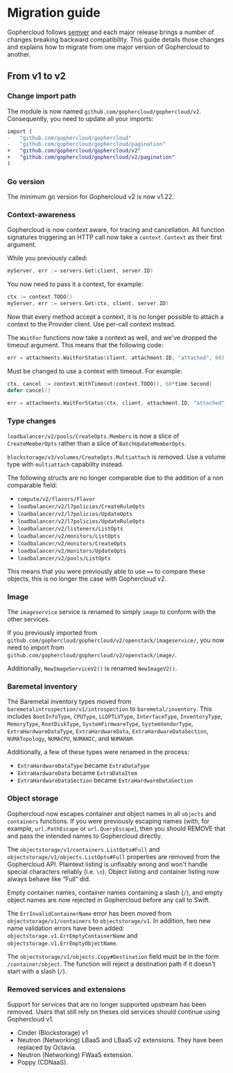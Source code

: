 # Migration guide

Gophercloud follows [semver](https://semver.org/) and each major release brings
a number of changes breaking backward compatibility. This guide details those
changes and explains how to migrate from one major version of Gophercloud to
another.

## From v1 to v2

### Change import path

The module is now named `github.com/gophercloud/gophercloud/v2`. Consequently,
you need to update all your imports:

```diff
import (
-	"github.com/gophercloud/gophercloud"
-	"github.com/gophercloud/gophercloud/pagination"
+	"github.com/gophercloud/gophercloud/v2"
+	"github.com/gophercloud/gophercloud/v2/pagination"
)
```

### Go version

The minimum go version for Gophercloud v2 is now v1.22.

### Context-awareness

Gophercloud is now context aware, for tracing and cancellation. All function
signatures triggering an HTTP call now take a `context.Context` as their first
argument. 

While you previously called:
```go
myServer, err := servers.Get(client, server.ID)
```

You now need to pass it a context, for example:
```go
ctx := context.TODO()
myServer, err := servers.Get(ctx, client, server.ID)
```

Now that every method accept a context, it is no longer possible to attach
a context to the Provider client. Use per-call context instead.

The `WaitFor` functions now take a context as well, and we've dropped the
timeout argument. This means that the following code:

```go
err = attachments.WaitForStatus(client, attachment.ID, "attached", 60)
```

Must be changed to use a context with timeout. For example:
```go
ctx, cancel := context.WithTimeout(context.TODO(), 60*time.Second)
defer cancel()

err = attachments.WaitForStatus(ctx, client, attachment.ID, "attached")
```

### Type changes

`loadbalancer/v2/pools/CreateOpts.Members` is now a slice of `CreateMemberOpts`
rather than a slice of `BatchUpdateMemberOpts`.

`blockstorage/v3/volumes/CreateOpts.Multiattach` is removed. Use a volume type
with `multiattach` capability instead.

The following structs are no longer comparable due to the addition of a non comparable field:
- `compute/v2/flavors/Flavor`
- `loadbalancer/v2/l7policies/CreateRuleOpts`
- `loadbalancer/v2/l7policies/UpdateOpts`
- `loadbalancer/v2/l7policies/UpdateRuleOpts`
- `loadbalancer/v2/listeners/ListOpts`
- `loadbalancer/v2/monitors/ListOpts`
- `loadbalancer/v2/monitors/CreateOpts`
- `loadbalancer/v2/monitors/UpdateOpts`
- `loadbalancer/v2/pools/ListOpts`

This means that you were previously able to use `==` to compare these objects,
this is no longer the case with Gophercloud v2.

### Image

The `imageservice` service is renamed to simply `image` to conform with the other services.

If you previously imported from
`github.com/gophercloud/gophercloud/v2/openstack/imageservice/`, you now need
to import from `github.com/gophercloud/gophercloud/v2/openstack/image/`.

Additionally, `NewImageServiceV2()` is renamed `NewImageV2()`.

### Baremetal inventory

The Baremetal inventory types moved from
`baremetalintrospection/v1/introspection` to `baremetal/inventory`. This
includes `BootInfoType`, `CPUType`, `LLDPTLVType`, `InterfaceType`,
`InventoryType`, `MemoryType`, `RootDiskType`, `SystemFirmwareType`,
`SystemVendorType`, `ExtraHardwareDataType`, `ExtraHardwareData`,
`ExtraHardwareDataSection`, `NUMATopology`, `NUMACPU`, `NUMANIC`, and
`NUMARAM`.

Additionally, a few of these types were renamed in the process:
- `ExtraHardwareDataType` became `ExtraDataType`
- `ExtraHardwareData` became `ExtraDataItem`
- `ExtraHardwareDataSection` became `ExtraHardwareDataSection`

### Object storage

Gophercloud now escapes container and object names in all `objects` and
`containers` functions. If you were previously escaping names (with, for
example, `url.PathEscape` or `url.QueryEscape`), then you should REMOVE that
and pass the intended names to Gophercloud directly.

The `objectstorage/v1/containers.ListOpts#Full` and
`objectstorage/v1/objects.ListOpts#Full` properties are removed from the
Gophercloud API. Plaintext listing is unfixably wrong and won't handle special
characters reliably (i.e. `\n`). Object listing and container listing now
always behave like “Full” did.

Empty container names, container names containing a slash (`/`), and empty
object names are now rejected in Gophercloud before any call to Swift.

The `ErrInvalidContainerName` error has been moved from
`objectstorage/v1/containers` to `objectstorage/v1`. In addition, two new name
validation errors have been added: `objectstorage.v1.ErrEmptyContainerName` and
`objectstorage.v1.ErrEmptyObjectName`.

The `objectstorage/v1/objects.Copy#Destination` field must be in the form
`/container/object`. The function will reject a destination path if it doesn't
start with a slash (`/`).

### Removed services and extensions

Support for services that are no longer supported upstream has been removed.
Users that still rely on theses old services should continue using Gophercloud v1.

- Cinder (Blockstorage) v1
- Neutron (Networking) LBaaS and LBaaS v2 extensions. They have been replaced by Octavia.
- Neutron (Networking) FWaaS extension.
- Poppy (CDNaaS).
